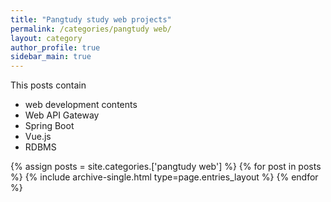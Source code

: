 ```yaml
---
title: "Pangtudy study web projects"
permalink: /categories/pangtudy web/
layout: category
author_profile: true
sidebar_main: true
---
```


This posts contain 
- web development contents
- Web API Gateway
- Spring Boot
- Vue.js
- RDBMS

{% assign posts = site.categories.['pangtudy web'] %}
{% for post in posts %} {% include archive-single.html type=page.entries_layout %} {% endfor %}